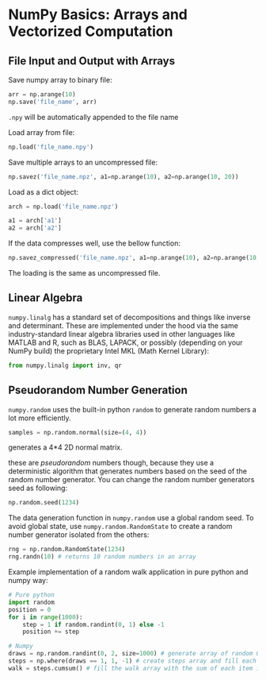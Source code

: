 # NumPy Basics: Arrays and Vectorized Computation

## File Input and Output with Arrays

Save numpy array to binary file:

```python
arr = np.arange(10)
np.save('file_name', arr)
```

`.npy` will be automatically appended to the file name

Load array from file:

```python
np.load('file_name.npy')
```

Save multiple arrays to an uncompressed file:

```python
np.savez('file_name.npz', a1=np.arange(10), a2=np.arange(10, 20))
```

Load as a dict object:

```python
arch = np.load('file_name.npz')

a1 = arch['a1']
a2 = arch['a2']
```

If the data compresses well, use the bellow function:

```python
np.savez_compressed('file_name.npz', a1=np.arange(10), a2=np.arange(10, 20))
```

The loading is the same as uncompressed file.

## Linear Algebra

`numpy.linalg` has a standard set of decompositions and things like inverse and determinant. These are implemented under the hood via the same industry-standard linear algebra libraries used in other languages like MATLAB and R, such as BLAS, LAPACK, or possibly (depending on your NumPy build) the proprietary Intel MKL (Math Kernel Library):

```python
from numpy.linalg import inv, qr
```

## Pseudorandom Number Generation

`numpy.random` uses the built-in python `random` to generate random numbers a lot more efficiently.

```python
samples = np.random.normal(size=(4, 4))
```

generates a 4\*4  2D normal matrix.

these are _pseudorandom_ numbers though, because they use a deterministic algorithm that generates numbers based on the seed of the random number generator. You can change the random number generators seed as following:

```python
np.random.seed(1234)
```

The data generation function in `numpy.random` use a global random seed. To avoid global state, use `numpy.random.RandomState` to create a random number generator isolated from the others:

```python
rng = np.random.RandomState(1234)
rng.randn(10) # returns 10 random numbers in an array
```

Example implementation of a random walk application in pure python and numpy way:

```python
# Pure python
import random
position = 0
for i in range(1000):
	step = 1 if random.randint(0, 1) else -1
	position += step

# Numpy
draws = np.random.randint(0, 2, size=1000) # generate array of random 0 & 1 with the length of steps
steps = np.where(draws == 1, 1, -1) # create steps array and fill each item based on the value of corresponding index at draws array; 1 if draws == 1 else -1
walk = steps.cumsum() # fill the walk array with the sum of each item in steps with the previous item
```
